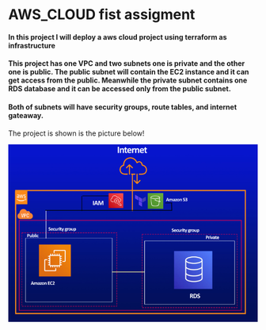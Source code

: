 <h1>AWS_CLOUD fist assigment</h1>
<h4>In this project I will deploy a aws cloud project using terraform as infrastructure</h4>
<h4>This project has one VPC and two subnets one is private and the other one is public. The public subnet will contain the EC2 instance and it can get access from the public. Meanwhile the private subnet contains one RDS database and it can be accessed only from the public subnet.</h4>
<h4>Both of subnets will have security groups, route tables, and internet gateaway.</h4>
<p>The project is shown is the picture below!</p>
<img src="aws_cloud.PNG">
